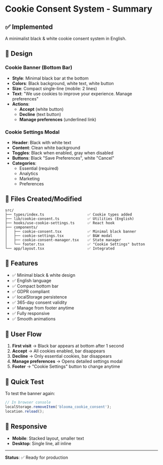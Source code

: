 # Cookie Consent System - Summary

## ✅ Implemented

A minimalist black & white cookie consent system in English.

## 🎨 Design

### Cookie Banner (Bottom Bar)
- **Style**: Minimal black bar at the bottom
- **Colors**: Black background, white text, white button
- **Size**: Compact single-line (mobile: 2 lines)
- **Text**: "We use cookies to improve your experience. Manage preferences"
- **Actions**: 
  - **Accept** (white button)
  - **Decline** (text button)
  - **Manage preferences** (underlined link)

### Cookie Settings Modal
- **Header**: Black with white text
- **Content**: Clean white background
- **Toggles**: Black when enabled, gray when disabled
- **Buttons**: Black "Save Preferences", white "Cancel"
- **Categories**: 
  - Essential (required)
  - Analytics
  - Marketing
  - Preferences

## 📁 Files Created/Modified

```
src/
├── types/index.ts                    ✅ Cookie types added
├── lib/cookie-consent.ts             ✅ Utilities (English)
├── hooks/use-cookie-settings.ts      ✅ React hook
├── components/
│   ├── cookie-consent.tsx            ✅ Minimal black banner
│   ├── cookie-settings.tsx           ✅ B&W modal
│   ├── cookie-consent-manager.tsx    ✅ State manager
│   └── footer.tsx                    ✅ "Cookie Settings" button
└── app/layout.tsx                    ✅ Integrated
```

## 🚀 Features

- ✅ Minimal black & white design
- ✅ English language
- ✅ Compact bottom bar
- ✅ GDPR compliant
- ✅ localStorage persistence
- ✅ 365-day consent validity
- ✅ Manage from footer anytime
- ✅ Fully responsive
- ✅ Smooth animations

## 🎯 User Flow

1. **First visit** → Black bar appears at bottom after 1 second
2. **Accept** → All cookies enabled, bar disappears
3. **Decline** → Only essential cookies, bar disappears
4. **Manage preferences** → Opens detailed settings modal
5. **Footer** → "Cookie Settings" button to change anytime

## 🔧 Quick Test

To test the banner again:
```javascript
// In browser console
localStorage.removeItem('blooma_cookie_consent');
location.reload();
```

## 📱 Responsive

- **Mobile**: Stacked layout, smaller text
- **Desktop**: Single line, all inline

---

**Status**: ✅ Ready for production
